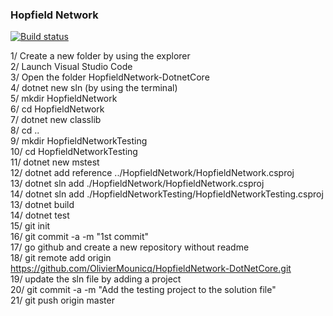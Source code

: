 ### Hopfield Network

[![Build status](https://ci.appveyor.com/api/projects/status/aalmr0yn7mpy2vhf?svg=true)](https://ci.appveyor.com/project/OlivierMounicq/HopfieldNetwork-DotNetCore)

1/  Create a new folder by using the explorer  
2/  Launch Visual Studio Code  
3/  Open the folder HopfieldNetwork-DotnetCore  
4/  dotnet new sln (by using the terminal)  
5/  mkdir HopfieldNetwork  
6/  cd HopfieldNetwork  
7/  dotnet new classlib  
8/  cd ..  
9/  mkdir HopfieldNetworkTesting  
10/ cd HopfieldNetworkTesting  
11/ dotnet new mstest  
12/ dotnet add reference ../HopfieldNetwork/HopfieldNetwork.csproj  
13/	dotnet sln add ./HopfieldNetwork/HopfieldNetwork.csproj  
14/ dotnet sln add ./HopfieldNetworkTesting/HopfieldNetworkTesting.csproj	  
13/ dotnet build  
14/ dotnet test    
15/ git init  
16/ git commit -a -m "1st commit"  
17/ go github and create a new repository without readme   
18/ git remote add origin https://github.com/OlivierMounicq/HopfieldNetwork-DotNetCore.git  
19/ update the sln file by adding a project  		
20/ git commit -a -m "Add the testing project to the solution file"  
21/ git push origin master  
